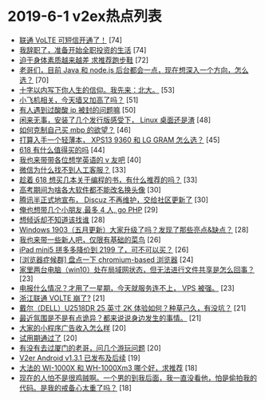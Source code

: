 # 2019-6-1 v2ex热点列表

+ [联通 VoLTE 可短信开通了！](https://www.v2ex.com/t/569653#reply74) [74]
+ [我辞职了，准备开始全职投资的生活](https://www.v2ex.com/t/569681#reply74) [74]
+ [迫于身体素质越来越差 求推荐跑步鞋](https://www.v2ex.com/t/569648#reply72) [72]
+ [老哥们，目前 Java 和 node.js 后台都会一点，现在想深入一个方向，怎么选？](https://www.v2ex.com/t/569670#reply70) [70]
+ [十字以内写下你人生的信仰。我先来：北大。](https://www.v2ex.com/t/569796#reply53) [53]
+ [小飞机相关，今天墙又加高了吗？](https://www.v2ex.com/t/569832#reply51) [51]
+ [有人遇到过酸酸 ip 被封的问题嘛](https://www.v2ex.com/t/569828#reply50) [50]
+ [闲来无事，安装了几个发行版感受下， Linux 桌面还是渣](https://www.v2ex.com/t/569697#reply48) [48]
+ [如何克制自己买 mbp 的欲望？](https://www.v2ex.com/t/569801#reply46) [46]
+ [打算入手一个轻薄本， XPS13 9360 和 LG GRAM 怎么选？](https://www.v2ex.com/t/569689#reply45) [45]
+ [618 有什么值得买的吗](https://www.v2ex.com/t/569658#reply44) [44]
+ [我也来带带各位想学英语的 v 友吧](https://www.v2ex.com/t/569741#reply40) [40]
+ [微信为什么找不到人工客服？](https://www.v2ex.com/t/569692#reply33) [33]
+ [趁着 618 想买几本关于编程的书，有什么推荐的吗？](https://www.v2ex.com/t/569750#reply33) [33]
+ [高考期间为啥各大软件都不能改名换头像](https://www.v2ex.com/t/569705#reply30) [30]
+ [腾讯半正式地宣布， Discuz 不再维护，交给社区更新了](https://www.v2ex.com/t/569772#reply30) [30]
+ [俺也想带几个小朋友,最多 4 人, go PHP](https://www.v2ex.com/t/569739#reply29) [29]
+ [想倾诉却不知道该找谁](https://www.v2ex.com/t/569723#reply28) [28]
+ [Windows 1903（五月更新）大家升级了吗？发现了那些亮点&缺点？](https://www.v2ex.com/t/569735#reply28) [28]
+ [我也来带一些新人吧，仅限有基础的菜鸟](https://www.v2ex.com/t/569696#reply26) [26]
+ [iPad mini5 拼多多降价到 2199 了，可不可以买？](https://www.v2ex.com/t/569738#reply26) [26]
+ [[浏览器症候群] 盘点一下 chromium-based 浏览器](https://www.v2ex.com/t/569675#reply24) [24]
+ [家里两台电脑（win10）处在局域网状态，但无法进行文件共享是怎么回事？](https://www.v2ex.com/t/569797#reply23) [23]
+ [电报什么情况？才用了一星期，今天就服务连不上， VPS 被强。](https://www.v2ex.com/t/569803#reply23) [23]
+ [浙江联通 VOLTE 崩了?](https://www.v2ex.com/t/569650#reply21) [21]
+ [戴尔（DELL）U2518DR 25 英寸 2K 体验如何？种草己久，有没坑？](https://www.v2ex.com/t/569715#reply21) [21]
+ [最近氛围是不是有点诡异？都来说说身边发生的事情。](https://www.v2ex.com/t/569835#reply21) [21]
+ [大家的小程序广告收入怎么样](https://www.v2ex.com/t/569688#reply20) [20]
+ [试用期通过了](https://www.v2ex.com/t/569713#reply20) [20]
+ [有没有去过厦门的老哥，问几个游玩问题](https://www.v2ex.com/t/569729#reply20) [20]
+ [V2er Android v1.3.1 已发布及后续](https://www.v2ex.com/t/569798#reply19) [19]
+ [大法的 WI-1000X 和 WH-1000Xm3 哪个好，求推荐](https://www.v2ex.com/t/569704#reply18) [18]
+ [现在的人怕不是很鸡贼啊。一个男的到我后面，我一直没看他，怕是偷拍我的代码。是我的戒备心太重了吗？](https://www.v2ex.com/t/569753#reply18) [18]
